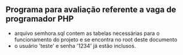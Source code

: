 ## Programa para avaliação referente a vaga de programador PHP

* arquivo semhora.sql contem as tabelas necessárias para o funcionamento do projeto e se encontra no root deste documento
* o usuário 'teste' e senha '1234' já estão inclusos.
